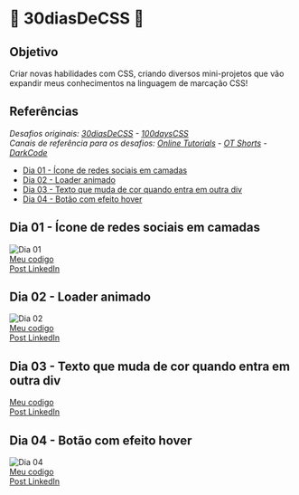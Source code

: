# 🍃 30diasDeCSS 🍃
## Objetivo
Criar novas habilidades com CSS, criando diversos mini-projetos que vão expandir meus conhecimentos na linguagem de marcação CSS!

## Referências 
*Desafios originais: [30diasDeCSS](https://github.com/MilenaCarecho/30diasDeCSS) - [100daysCSS](https://100dayscss.com/days/1/)* <BR>
*Canais de referência para os desafios: [Online Tutorials](https://www.youtube.com/channel/UCbwXnUipZsLfUckBPsC7Jog) - [OT Shorts](https://www.youtube.com/channel/UCOKmVksbzoKJKmtu7rlEM1A) - [DarkCode](https://www.youtube.com/channel/UCD3KVjbb7aq2OiOffuungzw)*
  
  - [Dia 01 - Ícone de redes sociais em camadas](#id01)
  - [Dia 02 - Loader animado](#id02)
  - [Dia 03 - Texto que muda de cor quando entra em outra div](#id03)
  - [Dia 04 - Botão com efeito hover](#id04)
  
  ## Dia 01 - Ícone de redes sociais em camadas <a name='id01'><a>
![Dia 01](https://media.discordapp.net/attachments/941722116074659863/949432513070256148/gif.gif?width=1024&height=338) <BR>
[Meu codigo](https://github.com/liviaonboard/30diasDeCSS/tree/main/desafios/dia01) <BR>
[Post LinkedIn](https://www.linkedin.com/posts/l%C3%ADvia-dias-almeida711_depois-de-um-tempo-sem-conseguir-praticar-activity-6904574803634651136-7DgC) 
  
  ## Dia 02 - Loader animado <a name='id02'><a>
  ![Dia 02](https://media.discordapp.net/attachments/941722116074659863/949432512806010890/loading.gif?width=648&height=434) <BR>
[Meu codigo](https://github.com/liviaonboard/30diasDeCSS/tree/main/desafios/dia02) <BR>
[Post LinkedIn](https://www.linkedin.com/posts/l%C3%ADvia-dias-almeida711_30diasdecss-activity-6904879669254922240-YF56) 
  
  ## Dia 03 - Texto que muda de cor quando entra em outra div <a name='id03'><a>
[Meu codigo](https://github.com/liviaonboard/30diasDeCSS/tree/main/desafios/dia03) <BR>
[Post LinkedIn](https://www.linkedin.com/posts/l%C3%ADvia-dias-almeida711_30diasdecss-activity-6905560251559735296-k2B4) 
  
  ## Dia 04 - Botão com efeito hover <a name='id04'><a>
![Dia 04](https://media.discordapp.net/attachments/941722116074659863/949432512558559272/botao-com-efeito.gif?width=733&height=290) <BR>
[Meu codigo](https://github.com/liviaonboard/30diasDeCSS/tree/main/desafios/dia04) <BR>
[Post LinkedIn](https://www.linkedin.com/posts/l%C3%ADvia-dias-almeida711_30diasdecss-activity-6905637176672174080-5iO6) 
